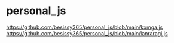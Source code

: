 # personal_js
https://github.com/besissy365/personal_js/blob/main/komga.js
https://github.com/besissy365/personal_js/blob/main/lanraragi.js
